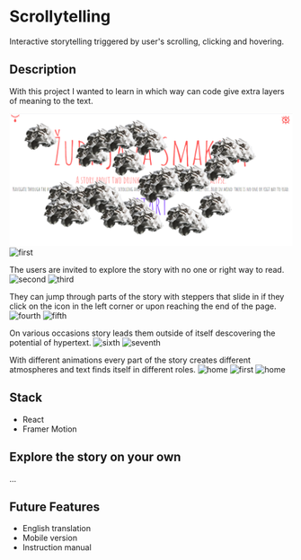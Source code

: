 # Scrollytelling

Interactive storytelling triggered by user's scrolling, clicking and hovering.

## Description

With this project I wanted to learn in which way can code give extra layers of meaning to the text.

![home](./public/scrollytelling/img1.png)
![first](/images/scrollytelling/img6.png)

The users are invited to explore the story with no one or right way to read.
![second](/images/scrollytelling/img7.png)
![third](/images/scrollytelling/img8.png)

They can jump through parts of the story with steppers that slide in if they click on the icon in the left corner or upon reaching the end of the page.
![fourth](/images/scrollytelling/img9.png)
![fifth](/images/scrollytelling/img10.png)

On various occasions story leads them outside of itself descovering the potential of hypertext.
![sixth](/images/scrollytelling/img11.png)
![seventh](/images/scrollytelling/img12.png)

With different animations every part of the story creates different atmospheres and text finds itself in different roles.
![home](/images/scrollytelling/img13.png)
![first](/images/scrollytelling/img14.png)
![home](/images/scrollytelling/img15.png)

## Stack

-   React
-   Framer Motion

## Explore the story on your own

...

## Future Features

-   English translation
-   Mobile version
-   Instruction manual
